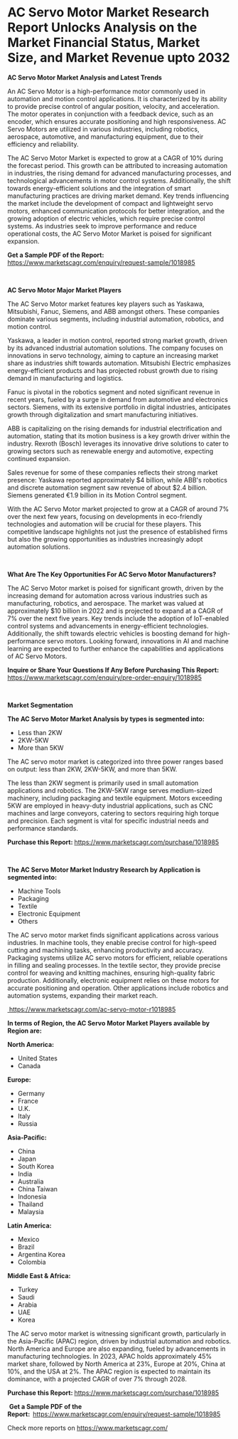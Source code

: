 <p><h1>AC Servo Motor Market Research Report Unlocks Analysis on the Market Financial Status, Market Size, and Market Revenue upto 2032</h1></p><p><strong>AC Servo Motor Market Analysis and Latest Trends</strong></p>
<p><p>An AC Servo Motor is a high-performance motor commonly used in automation and motion control applications. It is characterized by its ability to provide precise control of angular position, velocity, and acceleration. The motor operates in conjunction with a feedback device, such as an encoder, which ensures accurate positioning and high responsiveness. AC Servo Motors are utilized in various industries, including robotics, aerospace, automotive, and manufacturing equipment, due to their efficiency and reliability.</p><p>The AC Servo Motor Market is expected to grow at a CAGR of 10% during the forecast period. This growth can be attributed to increasing automation in industries, the rising demand for advanced manufacturing processes, and technological advancements in motor control systems. Additionally, the shift towards energy-efficient solutions and the integration of smart manufacturing practices are driving market demand. Key trends influencing the market include the development of compact and lightweight servo motors, enhanced communication protocols for better integration, and the growing adoption of electric vehicles, which require precise control systems. As industries seek to improve performance and reduce operational costs, the AC Servo Motor Market is poised for significant expansion.</p></p>
<p><strong>Get a Sample PDF of the Report:&nbsp;</strong> <a href="https://www.marketscagr.com/enquiry/request-sample/1018985?utm_campaign=2336&utm_medium=2&utm_source=Github&utm_content=ia&utm_term=10022025&utm_id=ac-servo-motor">https://www.marketscagr.com/enquiry/request-sample/1018985</a></p>
<p>&nbsp;</p>
<p><strong>AC Servo Motor Major Market Players</strong></p>
<p><p>The AC Servo Motor market features key players such as Yaskawa, Mitsubishi, Fanuc, Siemens, and ABB amongst others. These companies dominate various segments, including industrial automation, robotics, and motion control.</p><p>Yaskawa, a leader in motion control, reported strong market growth, driven by its advanced industrial automation solutions. The company focuses on innovations in servo technology, aiming to capture an increasing market share as industries shift towards automation. Mitsubishi Electric emphasizes energy-efficient products and has projected robust growth due to rising demand in manufacturing and logistics.</p><p>Fanuc is pivotal in the robotics segment and noted significant revenue in recent years, fueled by a surge in demand from automotive and electronics sectors. Siemens, with its extensive portfolio in digital industries, anticipates growth through digitalization and smart manufacturing initiatives.</p><p>ABB is capitalizing on the rising demands for industrial electrification and automation, stating that its motion business is a key growth driver within the industry. Rexroth (Bosch) leverages its innovative drive solutions to cater to growing sectors such as renewable energy and automotive, expecting continued expansion.</p><p>Sales revenue for some of these companies reflects their strong market presence: Yaskawa reported approximately $4 billion, while ABB's robotics and discrete automation segment saw revenue of about $2.4 billion. Siemens generated €1.9 billion in its Motion Control segment. </p><p>With the AC Servo Motor market projected to grow at a CAGR of around 7% over the next few years, focusing on developments in eco-friendly technologies and automation will be crucial for these players. This competitive landscape highlights not just the presence of established firms but also the growing opportunities as industries increasingly adopt automation solutions.</p></p>
<p>&nbsp;</p>
<p><strong>What Are The Key Opportunities For AC Servo Motor Manufacturers?</strong></p>
<p><p>The AC Servo Motor market is poised for significant growth, driven by the increasing demand for automation across various industries such as manufacturing, robotics, and aerospace. The market was valued at approximately $10 billion in 2022 and is projected to expand at a CAGR of 7% over the next five years. Key trends include the adoption of IoT-enabled control systems and advancements in energy-efficient technologies. Additionally, the shift towards electric vehicles is boosting demand for high-performance servo motors. Looking forward, innovations in AI and machine learning are expected to further enhance the capabilities and applications of AC Servo Motors.</p></p>
<p><strong>Inquire or Share Your Questions If Any Before Purchasing This Report:</strong> <a href="https://www.marketscagr.com/enquiry/pre-order-enquiry/1018985?utm_campaign=2336&utm_medium=2&utm_source=Github&utm_content=ia&utm_term=10022025&utm_id=ac-servo-motor">https://www.marketscagr.com/enquiry/pre-order-enquiry/1018985</a></p>
<p>&nbsp;</p>
<p><strong>Market Segmentation</strong></p>
<p><strong>The AC Servo Motor Market Analysis by types is segmented into:</strong></p>
<p><ul><li>Less than 2KW</li><li>2KW-5KW</li><li>More than 5KW</li></ul></p>
<p><p>The AC servo motor market is categorized into three power ranges based on output: less than 2KW, 2KW-5KW, and more than 5KW. </p><p>The less than 2KW segment is primarily used in small automation applications and robotics. The 2KW-5KW range serves medium-sized machinery, including packaging and textile equipment. Motors exceeding 5KW are employed in heavy-duty industrial applications, such as CNC machines and large conveyors, catering to sectors requiring high torque and precision. Each segment is vital for specific industrial needs and performance standards.</p></p>
<p><strong>Purchase this Report:&nbsp;</strong><a href="https://www.marketscagr.com/purchase/1018985?utm_campaign=2336&utm_medium=2&utm_source=Github&utm_content=ia&utm_term=10022025&utm_id=ac-servo-motor">https://www.marketscagr.com/purchase/1018985</a></p>
<p>&nbsp;</p>
<p><strong>The AC Servo Motor Market Industry Research by Application is segmented into:</strong></p>
<p><ul><li>Machine Tools</li><li>Packaging</li><li>Textile</li><li>Electronic Equipment</li><li>Others</li></ul></p>
<p><p>The AC servo motor market finds significant applications across various industries. In machine tools, they enable precise control for high-speed cutting and machining tasks, enhancing productivity and accuracy. Packaging systems utilize AC servo motors for efficient, reliable operations in filling and sealing processes. In the textile sector, they provide precise control for weaving and knitting machines, ensuring high-quality fabric production. Additionally, electronic equipment relies on these motors for accurate positioning and operation. Other applications include robotics and automation systems, expanding their market reach.</p></p>
<p><a href="https://www.marketscagr.com/ac-servo-motor-r1018985?utm_campaign=2336&utm_medium=2&utm_source=Github&utm_content=ia&utm_term=10022025&utm_id=ac-servo-motor">&nbsp;https://www.marketscagr.com/ac-servo-motor-r1018985</a></p>
<p><strong>In terms of Region, the AC Servo Motor Market Players available by Region are:</strong></p>
<p>
    <p> <strong> North America: </strong>
        <ul>
            <li>United States</li>
            <li>Canada</li>
        </ul>
        </p> 
    <p> <strong> Europe: </strong>
        <ul>
            <li>Germany</li>
            <li>France</li>
            <li>U.K.</li>
            <li>Italy</li>
            <li>Russia</li>
        </ul>
        </p> 
    <p> <strong> Asia-Pacific: </strong>
        <ul>
            <li>China</li>
            <li>Japan</li>
            <li>South Korea</li>
            <li>India</li>
            <li>Australia</li>
            <li>China Taiwan</li>
            <li>Indonesia</li>
            <li>Thailand</li>
            <li>Malaysia</li>
        </ul>
        </p> 
    <p> <strong> Latin America: </strong>
        <ul>
            <li>Mexico</li>
            <li>Brazil</li>
            <li>Argentina Korea</li>
            <li>Colombia</li>
        </ul>
        </p> 
    <p> <strong> Middle East & Africa: </strong>
        <ul>
            <li>Turkey</li>
            <li>Saudi</li>
            <li>Arabia</li>
            <li>UAE</li>
            <li>Korea</li>
        </ul>
    </p>
    </p>
<p><p>The AC servo motor market is witnessing significant growth, particularly in the Asia-Pacific (APAC) region, driven by industrial automation and robotics. North America and Europe are also expanding, fueled by advancements in manufacturing technologies. In 2023, APAC holds approximately 45% market share, followed by North America at 23%, Europe at 20%, China at 10%, and the USA at 2%. The APAC region is expected to maintain its dominance, with a projected CAGR of over 7% through 2028.</p></p>
<p><strong>Purchase this Report: </strong><a href="https://www.marketscagr.com/purchase/1018985?utm_campaign=2336&utm_medium=2&utm_source=Github&utm_content=ia&utm_term=10022025&utm_id=ac-servo-motor">https://www.marketscagr.com/purchase/1018985</a></p>
<p>&nbsp;<strong>Get a Sample PDF of the Report:&nbsp;&nbsp;</strong><a href="https://www.marketscagr.com/enquiry/request-sample/1018985?utm_campaign=2336&utm_medium=2&utm_source=Github&utm_content=ia&utm_term=10022025&utm_id=ac-servo-motor">https://www.marketscagr.com/enquiry/request-sample/1018985</a></p>
<p><strong></strong></p>
<p>Check more reports on <a href="https://www.marketscagr.com/?utm_campaign=2336&utm_medium=2&utm_source=Github&utm_content=ia&utm_term=10022025&utm_id=ac-servo-motor">https://www.marketscagr.com/</a></p>